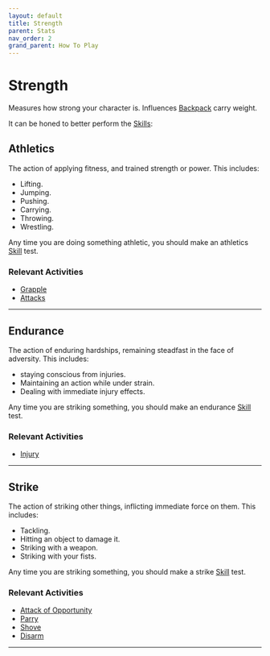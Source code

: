 ```yaml
---
layout: default
title: Strength
parent: Stats
nav_order: 2
grand_parent: How To Play
---
```

# Strength

Measures how strong your character is. Influences [Backpack](Storage#Backpack) carry weight.

It can be honed to better perform the [Skills](Skills):
## Athletics
The action of applying fitness, and trained strength or power. This includes:
* Lifting.
* Jumping.
* Pushing.
* Carrying.
* Throwing.
* Wrestling.

Any time you are doing something athletic, you should make an athletics [Skill](Skills) test.

### Relevant Activities
* [Grapple](Special-Combat-Actions#grapple)
* [Attacks](Attacks)

---
## Endurance
The action of enduring hardships, remaining steadfast in the face of adversity. This includes:
* staying conscious from injuries.
* Maintaining an action while under strain.
* Dealing with immediate injury effects.

Any time you are striking something, you should make an endurance [Skill](Skills) test.

### Relevant Activities
* [Injury](Injury)

---
## Strike
The action of striking other things, inflicting immediate force on them. This includes:
* Tackling.
* Hitting an object to damage it.
* Striking with a weapon.
* Striking with your fists.

Any time you are striking something, you should make a strike [Skill](Skills) test.

### Relevant Activities
* [Attack of Opportunity](Reacting-To-Attacks#Attack%20of%20Opportunity)
* [Parry](Special-Combat-Actions#Parry)
* [Shove](Special-Combat-Actions#Shove)
* [Disarm](Special-Combat-Actions#Disarm)

---

